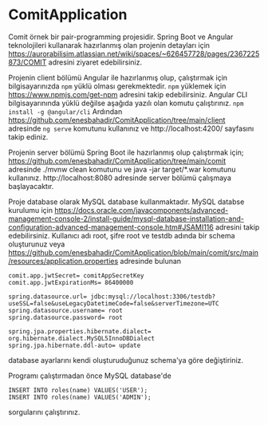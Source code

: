 # ComitApplication
Comit örnek bir pair-programming projesidir.
Spring Boot ve Angular teknolojileri kullanarak hazırlanmış olan projenin detayları için https://aurorabilisim.atlassian.net/wiki/spaces/~626457728/pages/2367225873/COMIT adresini ziyaret edebilirsiniz.

Projenin client bölümü Angular ile hazırlanmış olup, çalıştırmak için bilgisayarınızda `npm` yüklü olması gerekmektedir. `npm` yüklemek için https://www.npmjs.com/get-npm adresini takip edebilirsiniz.
Angular CLI bilgisayarınında yüklü değilse aşağıda yazılı olan komutu çalıştırınız.
`npm install -g @angular/cli` 
Ardından
https://github.com/enesbahadir/ComitApplication/tree/main/client adresinde 
`ng serve` 
komutunu kullanınız ve http://localhost:4200/ sayfasını takip ediniz.

Projenin server bölümü Spring Boot ile hazırlanmış olup çalıştırmak için;
https://github.com/enesbahadir/ComitApplication/tree/main/comit adresinde
./mvnw clean komutunu ve 
java -jar target/*.war komutunu kullanınız. http://localhost:8080 adresinde server bölümü çalışmaya başlayacaktır.

Proje database olarak MySQL database kullanmaktadır. MySQL databse kurulumu için https://docs.oracle.com/javacomponents/advanced-management-console-2/install-guide/mysql-database-installation-and-configuration-advanced-management-console.htm#JSAMI116 adresini takip edebilirsiniz. 
Kullanıcı adı root, şifre root ve testdb adında bir schema oluşturunuz veya 
https://github.com/enesbahadir/ComitApplication/blob/main/comit/src/main/resources/application.properties adresinde bulunan

```
comit.app.jwtSecret= comitAppSecretKey
comit.app.jwtExpirationMs= 86400000

spring.datasource.url= jdbc:mysql://localhost:3306/testdb?useSSL=false&useLegacyDatetimeCode=false&serverTimezone=UTC
spring.datasource.username= root
spring.datasource.password= root

spring.jpa.properties.hibernate.dialect= org.hibernate.dialect.MySQL5InnoDBDialect
spring.jpa.hibernate.ddl-auto= update
```
database ayarlarını kendi oluşturuduğunuz schema'ya göre değiştiriniz.

Programı çalıştırmadan önce MySQL database'de 
```
INSERT INTO roles(name) VALUES('USER');
INSERT INTO roles(name) VALUES('ADMIN');
```
sorgularını çalıştırınız.


